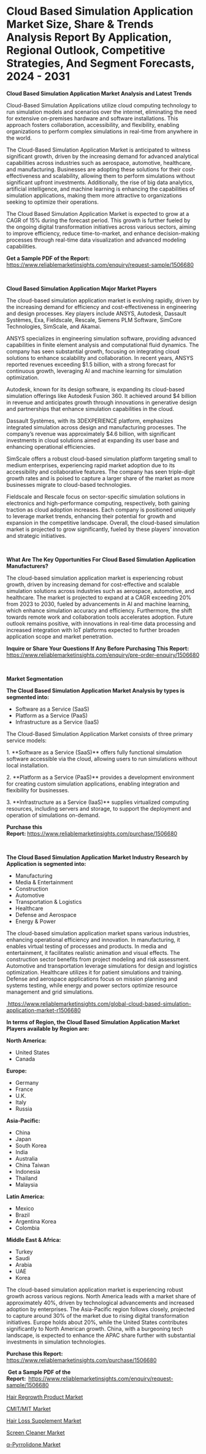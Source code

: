 <p><h1>Cloud Based Simulation Application Market Size, Share & Trends Analysis Report By Application, Regional Outlook, Competitive Strategies, And Segment Forecasts, 2024 - 2031</h1></p><p><strong>Cloud Based Simulation Application Market Analysis and Latest Trends</strong></p>
<p><p>Cloud-Based Simulation Applications utilize cloud computing technology to run simulation models and scenarios over the internet, eliminating the need for extensive on-premises hardware and software installations. This approach fosters collaboration, accessibility, and flexibility, enabling organizations to perform complex simulations in real-time from anywhere in the world.</p><p>The Cloud-Based Simulation Application Market is anticipated to witness significant growth, driven by the increasing demand for advanced analytical capabilities across industries such as aerospace, automotive, healthcare, and manufacturing. Businesses are adopting these solutions for their cost-effectiveness and scalability, allowing them to perform simulations without significant upfront investments. Additionally, the rise of big data analytics, artificial intelligence, and machine learning is enhancing the capabilities of simulation applications, making them more attractive to organizations seeking to optimize their operations.</p><p>The Cloud Based Simulation Application Market is expected to grow at a CAGR of 15% during the forecast period. This growth is further fueled by the ongoing digital transformation initiatives across various sectors, aiming to improve efficiency, reduce time-to-market, and enhance decision-making processes through real-time data visualization and advanced modeling capabilities.</p></p>
<p><strong>Get a Sample PDF of the Report:&nbsp;</strong> <a href="https://www.reliablemarketinsights.com/enquiry/request-sample/1506680">https://www.reliablemarketinsights.com/enquiry/request-sample/1506680</a></p>
<p>&nbsp;</p>
<p><strong>Cloud Based Simulation Application Major Market Players</strong></p>
<p><p>The cloud-based simulation application market is evolving rapidly, driven by the increasing demand for efficiency and cost-effectiveness in engineering and design processes. Key players include ANSYS, Autodesk, Dassault Systèmes, Exa, Fieldscale, Rescale, Siemens PLM Software, SimCore Technologies, SimScale, and Akamai.</p><p>ANSYS specializes in engineering simulation software, providing advanced capabilities in finite element analysis and computational fluid dynamics. The company has seen substantial growth, focusing on integrating cloud solutions to enhance scalability and collaboration. In recent years, ANSYS reported revenues exceeding $1.5 billion, with a strong forecast for continuous growth, leveraging AI and machine learning for simulation optimization.</p><p>Autodesk, known for its design software, is expanding its cloud-based simulation offerings like Autodesk Fusion 360. It achieved around $4 billion in revenue and anticipates growth through innovations in generative design and partnerships that enhance simulation capabilities in the cloud.</p><p>Dassault Systèmes, with its 3DEXPERIENCE platform, emphasizes integrated simulation across design and manufacturing processes. The company’s revenue was approximately $4.6 billion, with significant investments in cloud solutions aimed at expanding its user base and enhancing operational efficiencies.</p><p>SimScale offers a robust cloud-based simulation platform targeting small to medium enterprises, experiencing rapid market adoption due to its accessibility and collaborative features. The company has seen triple-digit growth rates and is poised to capture a larger share of the market as more businesses migrate to cloud-based technologies.</p><p>Fieldscale and Rescale focus on sector-specific simulation solutions in electronics and high-performance computing, respectively, both gaining traction as cloud adoption increases. Each company is positioned uniquely to leverage market trends, enhancing their potential for growth and expansion in the competitive landscape. Overall, the cloud-based simulation market is projected to grow significantly, fueled by these players' innovation and strategic initiatives.</p></p>
<p>&nbsp;</p>
<p><strong>What Are The Key Opportunities For Cloud Based Simulation Application Manufacturers?</strong></p>
<p><p>The cloud-based simulation application market is experiencing robust growth, driven by increasing demand for cost-effective and scalable simulation solutions across industries such as aerospace, automotive, and healthcare. The market is projected to expand at a CAGR exceeding 20% from 2023 to 2030, fueled by advancements in AI and machine learning, which enhance simulation accuracy and efficiency. Furthermore, the shift towards remote work and collaboration tools accelerates adoption. Future outlook remains positive, with innovations in real-time data processing and increased integration with IoT platforms expected to further broaden application scope and market penetration.</p></p>
<p><strong>Inquire or Share Your Questions If Any Before Purchasing This Report:</strong> <a href="https://www.reliablemarketinsights.com/enquiry/pre-order-enquiry/1506680">https://www.reliablemarketinsights.com/enquiry/pre-order-enquiry/1506680</a></p>
<p>&nbsp;</p>
<p><strong>Market Segmentation</strong></p>
<p><strong>The Cloud Based Simulation Application Market Analysis by types is segmented into:</strong></p>
<p><ul><li>Software as a Service (SaaS)</li><li>Platform as a Service (PaaS)</li><li>Infrastructure as a Service (IaaS)</li></ul></p>
<p><p>The Cloud-Based Simulation Application Market consists of three primary service models: </p><p>1. **Software as a Service (SaaS)** offers fully functional simulation software accessible via the cloud, allowing users to run simulations without local installation. </p><p>2. **Platform as a Service (PaaS)** provides a development environment for creating custom simulation applications, enabling integration and flexibility for businesses. </p><p>3. **Infrastructure as a Service (IaaS)** supplies virtualized computing resources, including servers and storage, to support the deployment and operation of simulations on-demand.</p></p>
<p><strong>Purchase this Report:&nbsp;</strong><a href="https://www.reliablemarketinsights.com/purchase/1506680">https://www.reliablemarketinsights.com/purchase/1506680</a></p>
<p>&nbsp;</p>
<p><strong>The Cloud Based Simulation Application Market Industry Research by Application is segmented into:</strong></p>
<p><ul><li>Manufacturing</li><li>Media & Entertainment</li><li>Construction</li><li>Automotive</li><li>Transportation & Logistics</li><li>Healthcare</li><li>Defense and Aerospace</li><li>Energy & Power</li></ul></p>
<p><p>The cloud-based simulation application market spans various industries, enhancing operational efficiency and innovation. In manufacturing, it enables virtual testing of processes and products. In media and entertainment, it facilitates realistic animation and visual effects. The construction sector benefits from project modeling and risk assessment. Automotive and transportation leverage simulations for design and logistics optimization. Healthcare utilizes it for patient simulations and training. Defense and aerospace applications focus on mission planning and systems testing, while energy and power sectors optimize resource management and grid simulations.</p></p>
<p><a href="https://www.reliablemarketinsights.com/global-cloud-based-simulation-application-market-r1506680">&nbsp;https://www.reliablemarketinsights.com/global-cloud-based-simulation-application-market-r1506680</a></p>
<p><strong>In terms of Region, the Cloud Based Simulation Application Market Players available by Region are:</strong></p>
<p>
    <p> <strong> North America: </strong>
        <ul>
            <li>United States</li>
            <li>Canada</li>
        </ul>
        </p> 
    <p> <strong> Europe: </strong>
        <ul>
            <li>Germany</li>
            <li>France</li>
            <li>U.K.</li>
            <li>Italy</li>
            <li>Russia</li>
        </ul>
        </p> 
    <p> <strong> Asia-Pacific: </strong>
        <ul>
            <li>China</li>
            <li>Japan</li>
            <li>South Korea</li>
            <li>India</li>
            <li>Australia</li>
            <li>China Taiwan</li>
            <li>Indonesia</li>
            <li>Thailand</li>
            <li>Malaysia</li>
        </ul>
        </p> 
    <p> <strong> Latin America: </strong>
        <ul>
            <li>Mexico</li>
            <li>Brazil</li>
            <li>Argentina Korea</li>
            <li>Colombia</li>
        </ul>
        </p> 
    <p> <strong> Middle East & Africa: </strong>
        <ul>
            <li>Turkey</li>
            <li>Saudi</li>
            <li>Arabia</li>
            <li>UAE</li>
            <li>Korea</li>
        </ul>
    </p>
    </p>
<p><p>The cloud-based simulation application market is experiencing robust growth across various regions. North America leads with a market share of approximately 40%, driven by technological advancements and increased adoption by enterprises. The Asia-Pacific region follows closely, projected to capture around 30% of the market due to rising digital transformation initiatives. Europe holds about 20%, while the United States contributes significantly to North American growth. China, with a burgeoning tech landscape, is expected to enhance the APAC share further with substantial investments in simulation technologies. </p></p>
<p><strong>Purchase this Report: </strong><a href="https://www.reliablemarketinsights.com/purchase/1506680">https://www.reliablemarketinsights.com/purchase/1506680</a></p>
<p>&nbsp;<strong>Get a Sample PDF of the Report:&nbsp;&nbsp;</strong><a href="https://www.reliablemarketinsights.com/enquiry/request-sample/1506680">https://www.reliablemarketinsights.com/enquiry/request-sample/1506680</a></p>
<p><strong></strong></p>
<p><p><a href="https://issuu.com/reportprime-2/docs/hair-regrowth-product-market-size-2_a6f38d1f65de7c">Hair Regrowth Product Market</a></p><p><a href="https://medium.com/@aarobcfausbdnjvxff/cmit-mit-market-size-market-segmentation-market-trends-and-growth-analysis-forecast-till-2031-796a4eb98d3d?postPublishedType=repub">CMIT/MIT Market</a></p><p><a href="https://issuu.com/reportprime-2/docs/hair-loss-supplement-market-size-20_1bd5b13e6f8214">Hair Loss Supplement Market</a></p><p><a href="https://www.linkedin.com/pulse/screen-cleaner-market-trends-analysis-opportunities-challenges-frw6e?trackingId=8X71mJXmQjyXcZ83hsYleQ%3D%3D">Screen Cleaner Market</a></p><p><a href="https://medium.com/@aarobcfausbdnjvxff/%CE%B1-pyrrolidone-market-global-market-share-and-ranking-overall-sales-and-demand-forecast-2024-482604d832cf?postPublishedType=repub">α-Pyrrolidone Market</a></p></p>